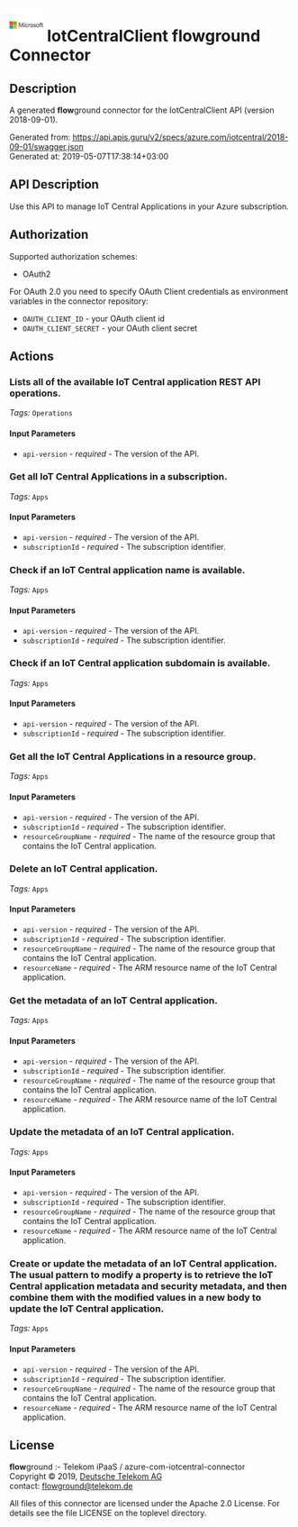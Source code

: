 # ![LOGO](logo.png) IotCentralClient **flow**ground Connector

## Description

A generated **flow**ground connector for the IotCentralClient API (version 2018-09-01).

Generated from: https://api.apis.guru/v2/specs/azure.com/iotcentral/2018-09-01/swagger.json<br/>
Generated at: 2019-05-07T17:38:14+03:00

## API Description

Use this API to manage IoT Central Applications in your Azure subscription.

## Authorization

Supported authorization schemes:
- OAuth2

For OAuth 2.0 you need to specify OAuth Client credentials as environment variables in the connector repository:
* `OAUTH_CLIENT_ID` - your OAuth client id
* `OAUTH_CLIENT_SECRET` - your OAuth client secret

## Actions

### Lists all of the available IoT Central application REST API operations.

*Tags:* `Operations`

#### Input Parameters
* `api-version` - _required_ - The version of the API.

### Get all IoT Central Applications in a subscription.

*Tags:* `Apps`

#### Input Parameters
* `api-version` - _required_ - The version of the API.
* `subscriptionId` - _required_ - The subscription identifier.

### Check if an IoT Central application name is available.

*Tags:* `Apps`

#### Input Parameters
* `api-version` - _required_ - The version of the API.
* `subscriptionId` - _required_ - The subscription identifier.

### Check if an IoT Central application subdomain is available.

*Tags:* `Apps`

#### Input Parameters
* `api-version` - _required_ - The version of the API.
* `subscriptionId` - _required_ - The subscription identifier.

### Get all the IoT Central Applications in a resource group.

*Tags:* `Apps`

#### Input Parameters
* `api-version` - _required_ - The version of the API.
* `subscriptionId` - _required_ - The subscription identifier.
* `resourceGroupName` - _required_ - The name of the resource group that contains the IoT Central application.

### Delete an IoT Central application.

*Tags:* `Apps`

#### Input Parameters
* `api-version` - _required_ - The version of the API.
* `subscriptionId` - _required_ - The subscription identifier.
* `resourceGroupName` - _required_ - The name of the resource group that contains the IoT Central application.
* `resourceName` - _required_ - The ARM resource name of the IoT Central application.

### Get the metadata of an IoT Central application.

*Tags:* `Apps`

#### Input Parameters
* `api-version` - _required_ - The version of the API.
* `subscriptionId` - _required_ - The subscription identifier.
* `resourceGroupName` - _required_ - The name of the resource group that contains the IoT Central application.
* `resourceName` - _required_ - The ARM resource name of the IoT Central application.

### Update the metadata of an IoT Central application.

*Tags:* `Apps`

#### Input Parameters
* `api-version` - _required_ - The version of the API.
* `subscriptionId` - _required_ - The subscription identifier.
* `resourceGroupName` - _required_ - The name of the resource group that contains the IoT Central application.
* `resourceName` - _required_ - The ARM resource name of the IoT Central application.

### Create or update the metadata of an IoT Central application. The usual pattern to modify a property is to retrieve the IoT Central application metadata and security metadata, and then combine them with the modified values in a new body to update the IoT Central application.

*Tags:* `Apps`

#### Input Parameters
* `api-version` - _required_ - The version of the API.
* `subscriptionId` - _required_ - The subscription identifier.
* `resourceGroupName` - _required_ - The name of the resource group that contains the IoT Central application.
* `resourceName` - _required_ - The ARM resource name of the IoT Central application.

## License

**flow**ground :- Telekom iPaaS / azure-com-iotcentral-connector<br/>
Copyright © 2019, [Deutsche Telekom AG](https://www.telekom.de)<br/>
contact: flowground@telekom.de

All files of this connector are licensed under the Apache 2.0 License. For details
see the file LICENSE on the toplevel directory.
